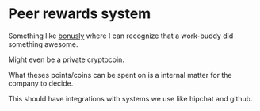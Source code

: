 Peer rewards system
===================

Something like [bonusly](https://bonus.ly/) where I can recognize that a
work-buddy did something awesome.

Might even be a private cryptocoin. 

What theses points/coins can be spent on is a internal matter for the company
to decide. 

This should have integrations with systems we use like hipchat and github.
